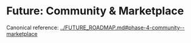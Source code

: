 # Future: Community & Marketplace

Canonical reference: [../FUTURE_ROADMAP.md#phase-4-community--marketplace](../FUTURE_ROADMAP.md#phase-4-community--marketplace)
